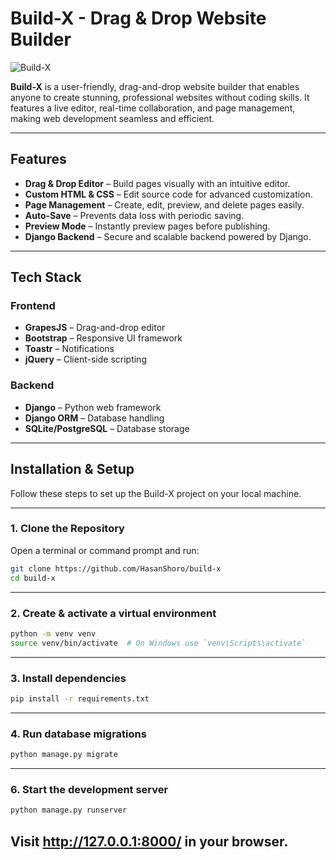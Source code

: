# **Build-X - Drag & Drop Website Builder**  

![Build-X](https://via.placeholder.com/1200x400)  

**Build-X** is a user-friendly, drag-and-drop website builder that enables anyone to create stunning, professional websites without coding skills. It features a live editor, real-time collaboration, and page management, making web development seamless and efficient.  

---

## **Features**  

-  **Drag & Drop Editor** – Build pages visually with an intuitive editor.  
-  **Custom HTML & CSS** – Edit source code for advanced customization.  
-  **Page Management** – Create, edit, preview, and delete pages easily.  
-  **Auto-Save** – Prevents data loss with periodic saving.  
-  **Preview Mode** – Instantly preview pages before publishing.  
-  **Django Backend** – Secure and scalable backend powered by Django.  

---

## **Tech Stack**  

### **Frontend**  
- **GrapesJS** – Drag-and-drop editor  
- **Bootstrap** – Responsive UI framework  
- **Toastr** – Notifications  
- **jQuery** – Client-side scripting  

### **Backend**  
- **Django** – Python web framework  
- **Django ORM** – Database handling  
- **SQLite/PostgreSQL** – Database storage  

---

## **Installation & Setup**  

Follow these steps to set up the Build-X project on your local machine.  

---

### **1. Clone the Repository**  
Open a terminal or command prompt and run:  
```sh
git clone https://github.com/HasanShoro/build-x
cd build-x
```

---

### **2. Create & activate a virtual environment**
```sh
python -m venv venv  
source venv/bin/activate  # On Windows use `venv\Scripts\activate`
```

---

### **3. Install dependencies**
```sh
pip install -r requirements.txt
```

---

### **4. Run database migrations**
```sh
python manage.py migrate
```

---

### **6. Start the development server**
```sh
python manage.py runserver
```
Visit http://127.0.0.1:8000/ in your browser.
---
